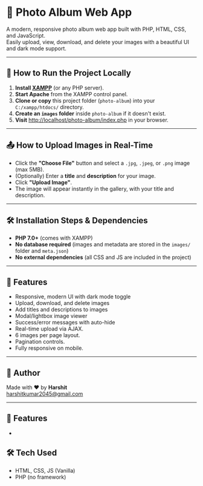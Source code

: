 # 📸 Photo Album Web App

A modern, responsive photo album web app built with PHP, HTML, CSS, and JavaScript.  
Easily upload, view, download, and delete your images with a beautiful UI and dark mode support.

---

## 🚀 How to Run the Project Locally

1. **Install [XAMPP](https://www.apachefriends.org/index.html)** (or any PHP server).
2. **Start Apache** from the XAMPP control panel.
3. **Clone or copy** this project folder (`photo-album`) into your `C:/xampp/htdocs/` directory.
4. **Create an `images` folder** inside `photo-album` if it doesn't exist.
5. **Visit** [http://localhost/photo-album/index.php](http://localhost/photo-album/index.php) in your browser.

---

## 📤 How to Upload Images in Real-Time

- Click the **"Choose File"** button and select a `.jpg`, `.jpeg`, or `.png` image (max 5MB).
- (Optionally) Enter a **title** and **description** for your image.
- Click **"Upload Image"**.
- The image will appear instantly in the gallery, with your title and description.

---

## 🛠 Installation Steps & Dependencies

- **PHP 7.0+** (comes with XAMPP)
- **No database required** (images and metadata are stored in the `images/` folder and `meta.json`)
- **No external dependencies** (all CSS and JS are included in the project)

---

## 🌟 Features

- Responsive, modern UI with dark mode toggle
- Upload, download, and delete images
- Add titles and descriptions to images
- Modal/lightbox image viewer
- Success/error messages with auto-hide
- Real-time upload via AJAX.
- 6 images per page layout.
- Pagination controls.
- Fully responsive on mobile.

---

## 👤 Author

Made with ❤️ by **Harshit**  
[harshitkumar2045@gmail.com](mailto:harshitkumar2045@gmail.com)

---

## 🔁 Features

-

## 🛠 Tech Used

- HTML, CSS, JS (Vanilla)
- PHP (no framework)
